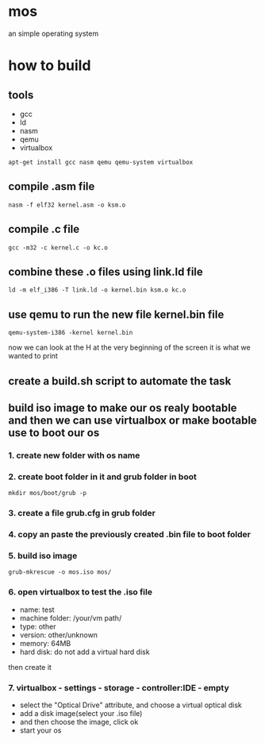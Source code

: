 # mos
an simple operating system

# how to build
## tools

- gcc
- ld
- nasm
- qemu
- virtualbox

```shell script
apt-get install gcc nasm qemu qemu-system virtualbox
```

## compile .asm file
```shell script
nasm -f elf32 kernel.asm -o ksm.o
```

## compile .c file
```shell script
gcc -m32 -c kernel.c -o kc.o
```

## combine these .o files using link.ld file
```shell script
ld -m elf_i386 -T link.ld -o kernel.bin ksm.o kc.o
```

## use qemu to run the new file kernel.bin file
```shell script
qemu-system-i386 -kernel kernel.bin
```

now we can look at the H at the very beginning of the screen it is what we wanted to print


## create a  build.sh script to automate the task

## build iso image to make our os realy bootable and then we can use virtualbox or make bootable use to boot our os
### 1. create new folder with os name
### 2. create boot folder in it and grub folder in boot
```
mkdir mos/boot/grub -p
```

### 3. create a file grub.cfg in grub folder

### 4. copy an paste the previously created .bin file to boot folder

### 5. build iso image 
```
grub-mkrescue -o mos.iso mos/
```

### 6. open virtualbox to test the .iso file

- name: test
- machine folder: /your/vm path/
- type: other
- version: other/unknown
- memory: 64MB
- hard disk: do not add a virtual hard disk

then create it

### 7. virtualbox - settings - storage - controller:IDE - empty
- select the "Optical Drive" attribute,  and choose a virtual optical disk
- add a disk image(select your .iso file)
- and then choose the image, click ok
- start your os
